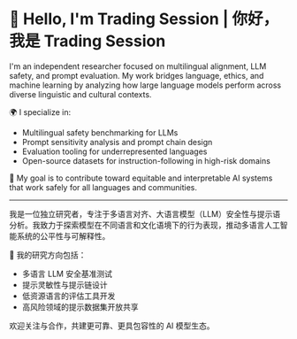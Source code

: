 # 👋 Hello, I'm Trading Session | 你好，我是 Trading Session

I'm an independent researcher focused on multilingual alignment, LLM safety, and prompt evaluation. My work bridges language, ethics, and machine learning by analyzing how large language models perform across diverse linguistic and cultural contexts.

🌍 I specialize in:
- Multilingual safety benchmarking for LLMs  
- Prompt sensitivity analysis and prompt chain design  
- Evaluation tooling for underrepresented languages  
- Open-source datasets for instruction-following in high-risk domains  

🔬 My goal is to contribute toward equitable and interpretable AI systems that work safely for all languages and communities.

---

我是一位独立研究者，专注于多语言对齐、大语言模型（LLM）安全性与提示语分析。我致力于探索模型在不同语言和文化语境下的行为表现，推动多语言人工智能系统的公平性与可解释性。

📌 我的研究方向包括：
- 多语言 LLM 安全基准测试  
- 提示灵敏性与提示链设计  
- 低资源语言的评估工具开发  
- 高风险领域的提示数据集开放共享  

欢迎关注与合作，共建更可靠、更具包容性的 AI 模型生态。

